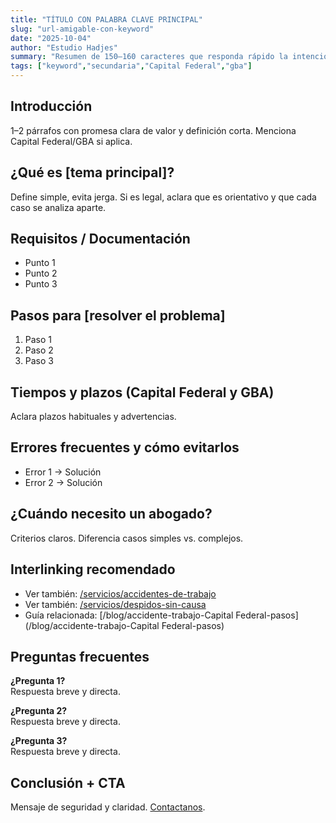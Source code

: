 ```yaml
---
title: "TÍTULO CON PALABRA CLAVE PRINCIPAL"
slug: "url-amigable-con-keyword"
date: "2025-10-04"
author: "Estudio Hadjes"
summary: "Resumen de 150–160 caracteres que responda rápido la intención de búsqueda."
tags: ["keyword","secundaria","Capital Federal","gba"]
---
```


## Introducción
1–2 párrafos con promesa clara de valor y definición corta. Menciona Capital Federal/GBA si aplica.

## ¿Qué es [tema principal]?
Define simple, evita jerga. Si es legal, aclara que es orientativo y que cada caso se analiza aparte.

## Requisitos / Documentación
- Punto 1
- Punto 2
- Punto 3

## Pasos para [resolver el problema]
1. Paso 1
2. Paso 2
3. Paso 3

## Tiempos y plazos (Capital Federal y GBA)
Aclara plazos habituales y advertencias.

## Errores frecuentes y cómo evitarlos
- Error 1 → Solución
- Error 2 → Solución

## ¿Cuándo necesito un abogado?
Criterios claros. Diferencia casos simples vs. complejos.

## Interlinking recomendado
- Ver también: [/servicios/accidentes-de-trabajo](/servicios/accidentes-de-trabajo)
- Ver también: [/servicios/despidos-sin-causa](/servicios/despidos-sin-causa)
- Guía relacionada: [/blog/accidente-trabajo-Capital Federal-pasos](/blog/accidente-trabajo-Capital Federal-pasos)

## Preguntas frecuentes
**¿Pregunta 1?**  
Respuesta breve y directa.

**¿Pregunta 2?**  
Respuesta breve y directa.

**¿Pregunta 3?**  
Respuesta breve y directa.

## Conclusión + CTA
Mensaje de seguridad y claridad. [Contactanos](/contacto).
